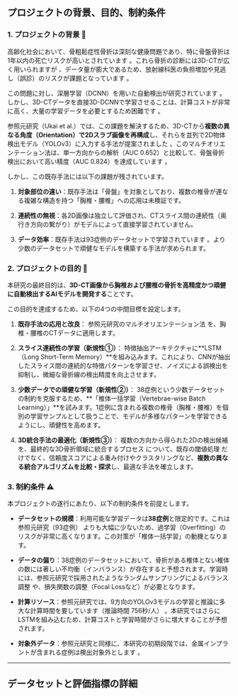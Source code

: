 ## プロジェクトの背景、目的、制約条件

### 1. プロジェクトの背景 📖

高齢化社会において、骨粗鬆症性骨折は深刻な健康問題であり、特に骨盤骨折は1年以内の死亡リスクが高いとされています 。これら骨折の診断には3D-CTが広く用いられますが 、データ量が膨大であるため、放射線科医の負担増加や見逃し（誤診）のリスクが課題となっています 。

この問題に対し、深層学習（DCNN）を用いた自動検出が研究されています 。しかし、3D-CTデータを直接3D-DCNNで学習させることは、計算コストが非常に高く、大量の学習データを必要とするため困難です 。

参照元研究（Ukai et al.）では、この課題を解決するため、3D-CTから**複数の異なる角度（Orientation）で2Dスラブ画像を再構成**し、それらを並列で2D物体検出モデル（YOLOv3）に入力する手法が提案されました 。このマルチオリエンテーション法は、単一方向からの解析（AUC 0.652）と比較して、骨盤骨折検出において高い精度（AUC 0.824）を達成しています 。

しかし、この既存手法には以下の課題が残されています。

1. **対象部位の違い**：既存手法は「骨盤」を対象としており、複数の椎骨が連なる複雑な構造を持つ「胸椎・腰椎」への応用は未検証です。
    
2. **連続性の無視**：各2D画像は独立して評価され、CTスライス間の連続性（奥行き方向の繋がり）がモデルによって直接学習されていません。
    
3. **データ効率**：既存手法は93症例のデータセットで学習されています 。より少数のデータセットで頑健なモデルを構築する手法が求められます。


### 2. プロジェクトの目的 🎯

本研究の最終目的は、**3D-CT画像から胸椎および腰椎の骨折を高精度かつ頑健に自動検出するAIモデルを開発する**ことです。

この目的を達成するため、以下の4つの中間目標を設定します。

1. **既存手法の応用と改良**： 参照元研究のマルチオリエンテーション法 を、胸椎・腰椎のCTデータに適用します。
    
2. **スライス連続性の学習（新規性①）**： 特徴抽出アーキテクチャに**LSTM（Long Short-Term Memory）**を組み込みます。これにより、CNNが抽出したスライス間の連続的な特徴パターンを学習させ、ノイズによる誤検出を抑制し、微細な骨折線の検出精度を向上させます。
    
3. **少数データでの頑健な学習（新規性②）**： 38症例という少数データセットの制約を克服するため、**「椎体一括学習（Vertebrae-wise Batch Learning）」**を試みます。1症例に含まれる複数の椎骨（胸椎・腰椎）を個別の学習サンプルとして扱うことで、モデルが多様なパターンを学習できるようにし、頑健性を高めます。
    
4. **3D統合手法の最適化（新規性③）**： 複数の方向から得られた2Dの検出候補を、最終的な3D骨折領域に統合するプロセス について、既存の閾値処理 だけでなく、信頼度スコアによる重み付けやクラスタリングなど、**複数の異なる統合アルゴリズムを比較・探求**し、最適な手法を確立します。
    

### 3. 制約条件 ⚠️

本プロジェクトの遂行にあたり、以下の制約条件を前提とします。

- **データセットの規模**：利用可能な学習データは**38症例**と限定的です。これは参照元研究（93症例） よりも大幅に少ないため、過学習（Overfitting）のリスクが非常に高くなります。この対策が「椎体一括学習」の動機となります。
    
- **データの偏り**：38症例のデータセットにおいて、骨折がある椎体とない椎体の数には著しい不均衡（インバランス）が存在すると予想されます。学習時には、参照元研究で採用されたようなランダムサンプリングによるバランス調整 や、損失関数の調整（Focal Lossなど）が必要となります。
    
- **計算リソース**：参照元研究では、9方向のYOLOv3モデルの学習と推論に多大な計算時間を要しています（推論時間 756秒/人） 。本研究ではさらにLSTMを組み込むため、計算コストと学習時間がさらに増大することが予想されます。
    
- **対象外データ**：参照元研究と同様に、本研究の初期段階では、金属インプラントが含まれる症例は検出対象外とします 。
---


## データセットと評価指標の詳細